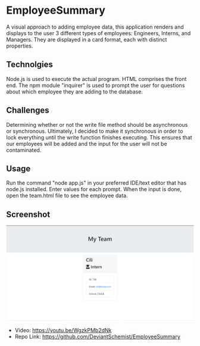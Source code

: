 # EmployeeSummary
A visual approach to adding employee data, this application renders and displays to the user 3 different types of employees: Engineers, Interns, and Managers. They are displayed in a card format, each with distinct properties.

## Technolgies
Node.js is used to execute the actual program. HTML comprises the front end. The npm module "inquirer" is used to prompt the user for questions about which employee they are adding to the database.

## Challenges
Determining whether or not the write file method should be asynchronous or synchronous. Ultimately, I decided to make it synchronous in order to lock everything until the write function finishes executing. This ensures that our employees will be added and the input for the user will not be contaminated.

## Usage
Run the command "node app.js" in your preferred IDE/text editor that has node.js installed. Enter values for each prompt. When the input is done, open the team.html file to see the employee data.

## Screenshot
<img src="./EmployeeSummary.png" alt="Screenshot" />

* Video: https://youtu.be/WgzkPMb2dNk
* Repo Link: https://github.com/DeviantSchemist/EmployeeSummary